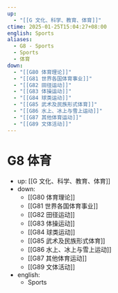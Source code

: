 ```yaml
---
up:
  - "[[G 文化、科学、教育、体育]]"
ctime: 2025-01-25T15:04:27+08:00
english: Sports
aliases:
  - G8 - Sports
  - Sports
  - 体育
down:
  - "[[G80 体育理论]]"
  - "[[G81 世界各国体育事业]]"
  - "[[G82 田径运动]]"
  - "[[G83 体操运动]]"
  - "[[G84 球类运动]]"
  - "[[G85 武术及民族形式体育]]"
  - "[[G86 水上、冰上与雪上运动]]"
  - "[[G87 其他体育运动]]"
  - "[[G89 文体活动]]"
---
```


# G8 体育

- up: [[G 文化、科学、教育、体育]]
- down:
	- [[G80 体育理论]]
	- [[G81 世界各国体育事业]]
	- [[G82 田径运动]]
	- [[G83 体操运动]]
	- [[G84 球类运动]]
	- [[G85 武术及民族形式体育]]
	- [[G86 水上、冰上与雪上运动]]
	- [[G87 其他体育运动]]
	- [[G89 文体活动]]
- english:
	- Sports
